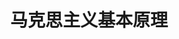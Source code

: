 ---
lang: zh-CN
title: 马克思主义基本原理
titleTemplate: 导论
description: 学好新思想，走遍天下都不怕
aside: left
lastUpdated: true
sidebar: false
footer: false
next:
  text: '第一章|辩证唯物论'
  link: '/study/Political/马原/马克思主义哲学/辩证唯物论'  
---